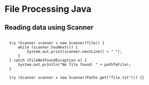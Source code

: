 # File Processing Java

## Reading data using Scanner

```  File file = new File(pathToFile);

  try (Scanner scanner = new Scanner(file)) {
      while (scanner.hasNext()) {
          System.out.print(scanner.nextLine() + " ");
      }
  } catch (FileNotFoundException e) {
      System.out.println("No file found: " + pathToFile);
  }
```
```
  try (Scanner scanner = new Scanner(Paths.get("file.txt"))) {}
```
